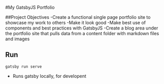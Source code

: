 #My GatsbyJS Portfolio

##Project Objectives
-Create a functional single page portfolio site to showcase my work to others
-Make it look good
-Make best use of components and best practices with GatsbyJS
-Create a blog area under the portfolio site that pulls data from a content folder with markdown files and images

## Run

`gatsby run serve`

-   Runs gatsby locally, for developent
